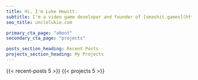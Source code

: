 ```yaml
---
title: Hi, I'm Luke Hewitt.
subtitle: I'm a video game developer and founder of [smashit.games](https://smashit.games). I live in Brisbane, Australia. p.s. the emperor is a bad dad.
seo_title: unclelukie.com

primary_cta_page: "about"
secondary_cta_page: "projects"

posts_section_heading: Recent Posts
projects_section_heading: My Projects
---
```


{{< recent-posts 5 >}}
{{< projects 5 >}}
